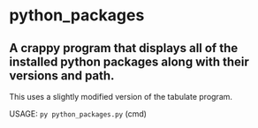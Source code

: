 # python_packages
## A crappy program that displays all of the installed python packages along with their versions and path.

This uses a slightly modified version of the tabulate program.

USAGE: `py python_packages.py` (cmd)

